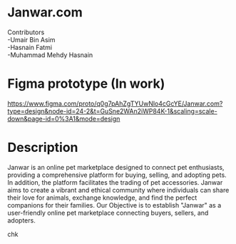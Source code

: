 # Janwar.com  
Contributors  
-Umair Bin Asim  
-Hasnain Fatmi  
-Muhammad Mehdy Hasnain  

# Figma prototype (In work)  
https://www.figma.com/proto/q0g7pAhZgTYUwNlo4cGcYE/Janwar.com?type=design&node-id=24-2&t=GuSne2WAn2iWP84K-1&scaling=scale-down&page-id=0%3A1&mode=design

# Description  
Janwar is an online pet marketplace designed to connect pet enthusiasts, providing a comprehensive platform for buying, selling, and adopting pets. In addition, the platform facilitates the trading of pet accessories. Janwar aims to create a vibrant and ethical community where individuals can share their love for animals, exchange knowledge, and find the perfect companions for their families. Our Objective is to establish "Janwar" as a user-friendly online pet marketplace connecting buyers, sellers, and adopters.  

chk
